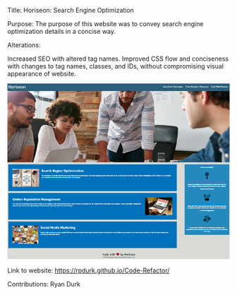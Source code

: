 Title: 
Horiseon: Search Engine Optimization

Purpose:
The purpose of this website was to convey search engine optimization details in a concise way.

Alterations:

Increased SEO with altered tag names.
Improved CSS flow and conciseness with changes to tag names, classes, and IDs, without compromising visual appearance of website.

![Website Screen Shots](./assets/images/Screenshot.png)

Link to website: https://rpdurk.github.io/Code-Refactor/

Contributions:
Ryan Durk